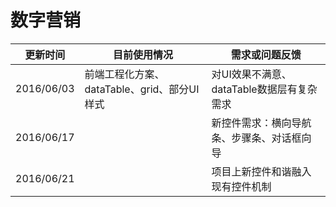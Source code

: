 # 数字营销

| 更新时间 | 目前使用情况 | 需求或问题反馈 |
| --- | --- | --- |
| 2016/06/03 | 前端工程化方案、dataTable、grid、部分UI样式 | 对UI效果不满意、dataTable数据层有复杂需求 |
| 2016/06/17 |  |新控件需求：横向导航条、步骤条、对话框向导  |
| 2016/06/21 |  |项目上新控件和谐融入现有控件机制  |
